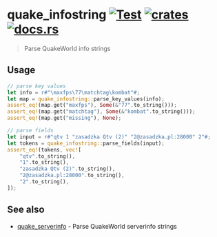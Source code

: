# quake_infostring [![Test](https://github.com/vikpe/quake_infostring/actions/workflows/test.yml/badge.svg?branch=main)](https://github.com/vikpe/quake_infostring/actions/workflows/test.yml) [![crates](https://img.shields.io/crates/v/quake_infostring)](https://crates.io/crates/quake_infostring) [![docs.rs](https://img.shields.io/docsrs/quake_infostring)](https://docs.rs/quake_infostring/)

> Parse QuakeWorld info strings

## Usage

```rust
// parse key values
let info = r#"\maxfps\77\matchtag\kombat"#;
let map = quake_infostring::parse_key_values(info);
assert_eq!(map.get("maxfps"), Some(&"77".to_string()));
assert_eq!(map.get("matchtag"), Some(&"kombat".to_string()));
assert_eq!(map.get("missing"), None);

// parse fields
let input = r#"qtv 1 "zasadzka Qtv (2)" "2@zasadzka.pl:28000" 2"#;
let tokens = quake_infostring::parse_fields(input);
assert_eq!(tokens, vec![
    "qtv".to_string(),
    "1".to_string(),
    "zasadzka Qtv (2)".to_string(),
    "2@zasadzka.pl:28000".to_string(),
    "2".to_string(),
]);
```

## See also

- [quake_serverinfo](https://github.com/vikpe/quake_serverinfo) - Parse QuakeWorld serverinfo strings
